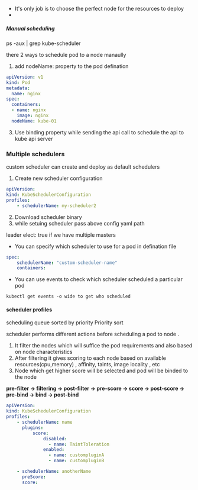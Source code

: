 
- It's only job is to choose the perfect node for the resources to deploy
-
##### Manual scheduling 


ps -aux | grep kube-scheduler

there 2 ways to schedule pod to a node manaully
1. add nodeName: property to the pod defination

```yaml
apiVersion: v1
kind: Pod
metadata:
  name: nginx
spec:
  containers:
  - name: nginx
    image: nginx
  nodeName: kube-01
```

3. Use binding property while sending the api call to schedule the api to kube api server



### Multiple schedulers

custom scheduler can create and deploy as default schedulers

1. Create new scheduler configuration

```yaml
apiVersion:
kind: KubeSchedulerConfiguration
profiles:
	- schedulerName: my-scheduler2
```

2. Download scheduler binary 
3. while setuing scheduler pass above config yaml path

leader elect: true if we have multiple masters


- You can specify which scheduler to use for a pod in defination file
```yaml
spec:
	schedulerName: "custom-scheduler-name"
	containers:
```
- You can use events to check which scheduler scheduled a particular pod
```shell
kubectl get events -o wide to get who scheduled
```



#### scheduler profiles

scheduling queue
sorted by priority
Priority sort

scheduler performs different actions before scheduling a pod to node . 

1. It filter the nodes which will suffice the pod requirements and also based on node characteristics
2. After filtering it gives scoring to each node based on available resources(cpu,memory) , affinity, taints, image locality , etc
3. Node which get higher score will be selected and pod will be binded to the node

 **pre-filter -> filtering -> post-filter -> pre-score -> score -> post-score -> pre-bind -> bind -> post-bind**
  

```yaml
apiVersion:
kind: KubeSchedulerConfiguration
profiles:
	- schedulerName: name
	  plugins:
		  score:
			  disabled:
				- name: TaintToleration
			  enabled:
				- name: custompluginA
				- name: custompluginB

	- schedulerName: anotherName
	  preScore:
	  score:

```